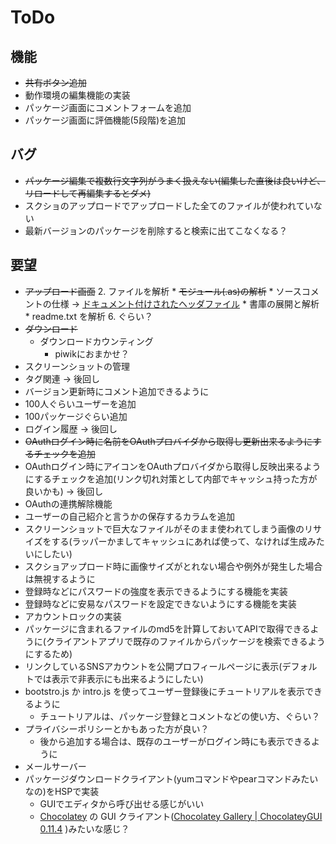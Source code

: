 # ToDo

## 機能

* ~~共有ボタン追加~~
* 動作環境の編集機能の実装
* パッケージ画面にコメントフォームを追加
* パッケージ画面に評価機能(5段階)を追加

## バグ

* ~~パッケージ編集で複数行文字列がうまく扱えない(編集した直後は良いけど、リロードして再編集するとダメ)~~
* スクショのアップロードでアップロードした全てのファイルが使われていない
* 最新バージョンのパッケージを削除すると検索に出てこなくなる？

## 要望

* ~~アップロード画面~~
    2. ファイルを解析
        * ~~モジュール(.as)の解析~~
        * ソースコメントの仕様 → [ドキュメント付けされたヘッダファイル](http://www.onionsoft.net/hsp/v33/doclib/HSP%20Document%20Library/hdl_usage.htm)
        * 書庫の展開と解析
            * readme.txt を解析
    6. ぐらい？
* ~~ダウンロード~~
    * ダウンロードカウンティング
        * piwikにおまかせ？
* スクリーンショットの管理
* タグ関連 → 後回し
* バージョン更新時にコメント追加できるように
* 100人ぐらいユーザーを追加
* 100パッケージぐらい追加
* ログイン履歴 → 後回し
* ~~OAuthログイン時に名前をOAuthプロバイダから取得し更新出来るようにするチェックを追加~~
* OAuthログイン時にアイコンをOAuthプロバイダから取得し反映出来るようにするチェックを追加(リンク切れ対策として内部でキャッシュ持った方が良いかも) → 後回し
* OAuthの連携解除機能
* ユーザーの自己紹介と言うかの保存するカラムを追加
* スクリーンショットで巨大なファイルがそのまま使われてしまう画像のリサイズをする(ラッパーかましてキャッシュにあれば使って、なければ生成みたいにしたい)
* スクショアップロード時に画像サイズがとれない場合や例外が発生した場合は無視するように
* 登録時などにパスワードの強度を表示できるようにする機能を実装
* 登録時などに安易なパスワードを設定できないようにする機能を実装
* アカウントロックの実装
* パッケージに含まれるファイルのmd5を計算しておいてAPIで取得できるように(クライアントアプリで既存のファイルからパッケージを検索できるようにするため)
* リンクしているSNSアカウントを公開プロフィールページに表示(デフォルトでは表示で非表示にも出来るようにしたい)
* bootstro.js か intro.js を使ってユーザー登録後にチュートリアルを表示できるように
    * チュートリアルは、パッケージ登録とコメントなどの使い方、ぐらい？
* プライバシーポリシーとかもあった方が良い？
    * 後から追加する場合は、既存のユーザーがログイン時にも表示できるように
* メールサーバー
* パッケージダウンロードクライアント(yumコマンドやpearコマンドみたいなの)をHSPで実装
    * GUIでエディタから呼び出せる感じがいい
    * [Chocolatey](https://chocolatey.org/) の GUI クライアント([Chocolatey Gallery | ChocolateyGUI 0.11.4](https://chocolatey.org/packages/ChocolateyGUI)
)みたいな感じ？
